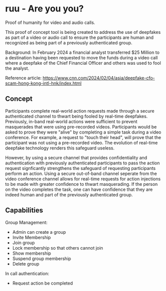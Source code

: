 # ruu - Are you you?

Proof of humanity for video and audio calls.  

This proof of concept tool is being created to address the use of deepfakes as part of a video or audio call to ensure the participants are human and recognized as being part of a previously authenticated group.

Background:  In February 2024 a financial analyst transferred $25 Million to a destination having been requested to move the funds during a video call where a deepfake of the Chief Financial Officer and others was used to fool the analyst. 

Reference article:  https://www.cnn.com/2024/02/04/asia/deepfake-cfo-scam-hong-kong-intl-hnk/index.html

## Concept
Participants complete real-world action requests made through a secure authenticated channel to thwart being fooled by real-time deepfakes. Previously, in-band real-world actions were sufficient to prevent masquerades that were using pre-recorded videos.   Participants would be asked to prove they were "alive" by completing a simple task during a video conference.  For example, a request to "touch their head", will prove that the participant was not using a pre-recorded video.  The evolution of real-time deepfake technology renders this safeguard useless.

However, by using a secure channel that provides confidentiality and authentication with previously authenticated participants to pass the action request signficantly strengthens the safeguard of requesting participants perform an action.  Using a secure out-of-band channel seperate from the video conference channel allows for real-time requests for action injections to be made with greater confidence to thwart masquerading.  If the person on the video completes the task, one can have confidence that they are indeed human and part of the previously authenticated group.

## Capabilities

Group Management:

<ul>
  <li>Admin can create a group</li>
  <li>Invite Membership</li>
  <li>Join group</li>
  <li>Lock membership so that others cannot join</li>
  <li>Show membership</li>
  <li>Suspend group membership</li>
  <li>Delete group</li>
</ul>

In call authentication:
  <ul>
   <li>Request action be completed</li>
  </ul>

  

